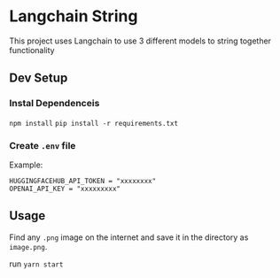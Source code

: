 # Langchain String

This project uses Langchain to use 3 different models to string together functionality

## Dev Setup

### Instal Dependenceis

`npm install`
`pip install -r requirements.txt`

### Create `.env` file

Example:

```
HUGGINGFACEHUB_API_TOKEN = "xxxxxxxx"
OPENAI_API_KEY = "xxxxxxxxx"
```

## Usage

Find any `.png` image on the internet and save it in the directory as `image.png`.

run `yarn start`
